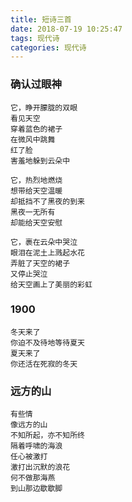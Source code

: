 ```yaml
---
title: 短诗三首
date: 2018-07-19 10:25:47
tags: 现代诗
categories: 现代诗
---
```


### 确认过眼神

```
它，睁开朦胧的双眼
看见天空
穿着蓝色的裙子
在微风中跳舞
红了脸
害羞地躲到云朵中

它，热烈地燃烧
想带给天空温暖
却抵挡不了黑夜的到来
黑夜一无所有
却能给天空安慰

它，裹在云朵中哭泣
眼泪在泥土上溅起水花
弄脏了天空的裙子
又停止哭泣
给天空画上了美丽的彩虹
```

### 1900
```
冬天来了
你迫不及待地等待夏天
夏天来了
你还活在死寂的冬天
```

### 远方的山
```
有些情
像远方的山
不知所起，亦不知所终
隔着呼啸的海浪
任心被激打
激打出沉默的浪花
何不做那海燕
到山那边歇歇脚
```